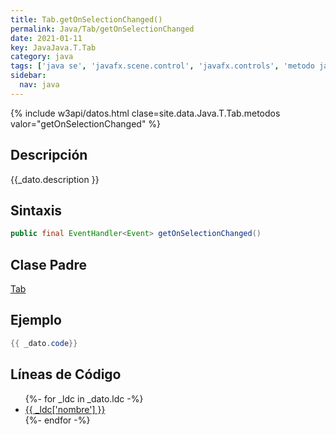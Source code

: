 ```yaml
---
title: Tab.getOnSelectionChanged()
permalink: Java/Tab/getOnSelectionChanged
date: 2021-01-11
key: JavaJava.T.Tab
category: java
tags: ['java se', 'javafx.scene.control', 'javafx.controls', 'metodo java', 'JavaFX 2.0']
sidebar: 
  nav: java
---
```


{% include w3api/datos.html clase=site.data.Java.T.Tab.metodos valor="getOnSelectionChanged" %}

## Descripción
{{_dato.description }}

## Sintaxis
~~~java
public final EventHandler<Event> getOnSelectionChanged()
~~~

## Clase Padre
[Tab](/Java/Tab/)

## Ejemplo
~~~java
{{ _dato.code}}
~~~

## Líneas de Código
<ul>
{%- for _ldc in _dato.ldc -%}
   <li>
       <a href="{{_ldc['url'] }}">{{ _ldc['nombre'] }}</a>
   </li>
{%- endfor -%}
</ul>
